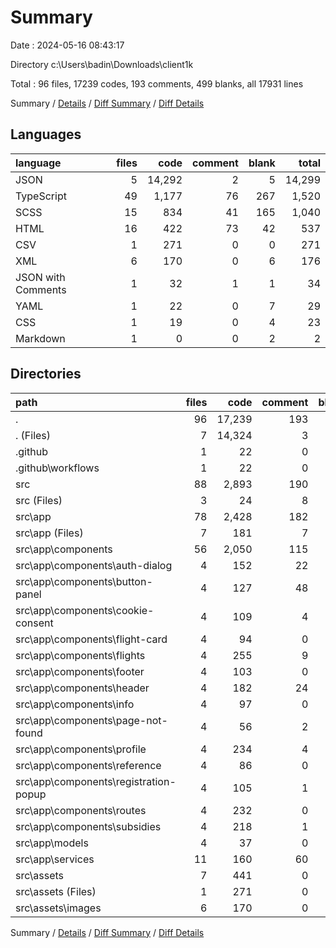 # Summary

Date : 2024-05-16 08:43:17

Directory c:\\Users\\badin\\Downloads\\client1k

Total : 96 files,  17239 codes, 193 comments, 499 blanks, all 17931 lines

Summary / [Details](details.md) / [Diff Summary](diff.md) / [Diff Details](diff-details.md)

## Languages
| language | files | code | comment | blank | total |
| :--- | ---: | ---: | ---: | ---: | ---: |
| JSON | 5 | 14,292 | 2 | 5 | 14,299 |
| TypeScript | 49 | 1,177 | 76 | 267 | 1,520 |
| SCSS | 15 | 834 | 41 | 165 | 1,040 |
| HTML | 16 | 422 | 73 | 42 | 537 |
| CSV | 1 | 271 | 0 | 0 | 271 |
| XML | 6 | 170 | 0 | 6 | 176 |
| JSON with Comments | 1 | 32 | 1 | 1 | 34 |
| YAML | 1 | 22 | 0 | 7 | 29 |
| CSS | 1 | 19 | 0 | 4 | 23 |
| Markdown | 1 | 0 | 0 | 2 | 2 |

## Directories
| path | files | code | comment | blank | total |
| :--- | ---: | ---: | ---: | ---: | ---: |
| . | 96 | 17,239 | 193 | 499 | 17,931 |
| . (Files) | 7 | 14,324 | 3 | 8 | 14,335 |
| .github | 1 | 22 | 0 | 7 | 29 |
| .github\\workflows | 1 | 22 | 0 | 7 | 29 |
| src | 88 | 2,893 | 190 | 484 | 3,567 |
| src (Files) | 3 | 24 | 8 | 12 | 44 |
| src\\app | 78 | 2,428 | 182 | 466 | 3,076 |
| src\\app (Files) | 7 | 181 | 7 | 26 | 214 |
| src\\app\\components | 56 | 2,050 | 115 | 365 | 2,530 |
| src\\app\\components\\auth-dialog | 4 | 152 | 22 | 29 | 203 |
| src\\app\\components\\button-panel | 4 | 127 | 48 | 26 | 201 |
| src\\app\\components\\cookie-consent | 4 | 109 | 4 | 19 | 132 |
| src\\app\\components\\flight-card | 4 | 94 | 0 | 21 | 115 |
| src\\app\\components\\flights | 4 | 255 | 9 | 46 | 310 |
| src\\app\\components\\footer | 4 | 103 | 0 | 19 | 122 |
| src\\app\\components\\header | 4 | 182 | 24 | 29 | 235 |
| src\\app\\components\\info | 4 | 97 | 0 | 13 | 110 |
| src\\app\\components\\page-not-found | 4 | 56 | 2 | 12 | 70 |
| src\\app\\components\\profile | 4 | 234 | 4 | 41 | 279 |
| src\\app\\components\\reference | 4 | 86 | 0 | 16 | 102 |
| src\\app\\components\\registration-popup | 4 | 105 | 1 | 22 | 128 |
| src\\app\\components\\routes | 4 | 232 | 0 | 19 | 251 |
| src\\app\\components\\subsidies | 4 | 218 | 1 | 53 | 272 |
| src\\app\\models | 4 | 37 | 0 | 4 | 41 |
| src\\app\\services | 11 | 160 | 60 | 71 | 291 |
| src\\assets | 7 | 441 | 0 | 6 | 447 |
| src\\assets (Files) | 1 | 271 | 0 | 0 | 271 |
| src\\assets\\images | 6 | 170 | 0 | 6 | 176 |

Summary / [Details](details.md) / [Diff Summary](diff.md) / [Diff Details](diff-details.md)